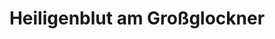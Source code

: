 ---
title: Heiligenblut am Großglockner
url: /heiligenblut-am-grossglockner/
latitude: 47.04
longitude: 12.843
---